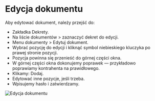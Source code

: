 # Edycja dokumentu

Aby edytować dokument, należy przejść do:

- Zakładka Dekrety.
- Na liście dokumentów > zaznaczyć dekret do edycji.
- Menu dokumenty > Edytuj dokument.
- Wybrać pozycję do edycji i kliknąć symbol niebieskiego kluczyka po prawej stronie pozycji.
- Pozycja powinna się przenieść do górnej części okna.
- W górnej części okna dokonujemy poprawek — przykładowo poprawiamy kontrahenta na prawidłowego.
- Klikamy: Dodaj.
- Edytować inne pozycje, jeśli trzeba.
- Wpisujemy hasło i zatwierdzamy.

![Edycja dokumentu](edycjadekretu.gif)